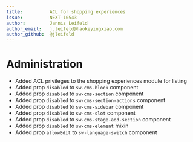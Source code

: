 ```yaml
---
title:          ACL for shopping experiences
issue:          NEXT-10543
author:         Jannis Leifeld
author_email:   j.leifeld@haokeyingxiao.com
author_github:  @jleifeld
---
```

# Administration
* Added ACL privileges to the shopping experiences module for listing
* Added prop `disabled` to `sw-cms-block` component
* Added prop `disabled` to `sw-cms-section` component
* Added prop `disabled` to `sw-cms-section-actions` component
* Added prop `disabled` to `sw-cms-sidebar` component
* Added prop `disabled` to `sw-cms-slot` component
* Added prop `disabled` to `sw-cms-stage-add-section` component
* Added prop `disabled` to `sw-cms-element` mixin
* Added prop `allowEdit` to `sw-language-switch` component

